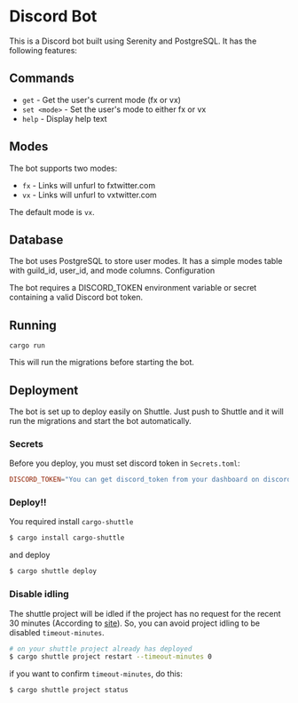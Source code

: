 # Discord Bot

This is a Discord bot built using Serenity and PostgreSQL. It has the following features:
## Commands

- `get` - Get the user's current mode (fx or vx)
- `set <mode>` - Set the user's mode to either fx or vx
- `help` - Display help text

## Modes

The bot supports two modes:

- `fx` - Links will unfurl to fxtwitter.com
- `vx` - Links will unfurl to vxtwitter.com

The default mode is `vx`.
## Database

The bot uses PostgreSQL to store user modes. It has a simple modes table with guild_id, user_id, and mode columns.
Configuration

The bot requires a DISCORD_TOKEN environment variable or secret containing a valid Discord bot token.
## Running
```
cargo run
```
This will run the migrations before starting the bot.
## Deployment

The bot is set up to deploy easily on Shuttle. Just push to Shuttle and it will run the migrations and start the bot automatically.

### Secrets

Before you deploy, you must set discord token in `Secrets.toml`:

```toml
DISCORD_TOKEN="You can get discord_token from your dashboard on discord developer portal"
```

### Deploy!!

You required install `cargo-shuttle`
```sh
$ cargo install cargo-shuttle
```

and deploy
```sh
$ cargo shuttle deploy
```

### Disable idling

The shuttle project will be idled if the project has no request for the recent 30 minutes (According to [site](https://docs.shuttle.rs/getting-started/idle-projects)).
So, you can avoid project idling to be disabled `timeout-minutes`.

```sh
# on your shuttle project already has deployed
$ cargo shuttle project restart --timeout-minutes 0
```

if you want to confirm `timeout-minutes`, do this:

```sh
$ cargo shuttle project status
```
